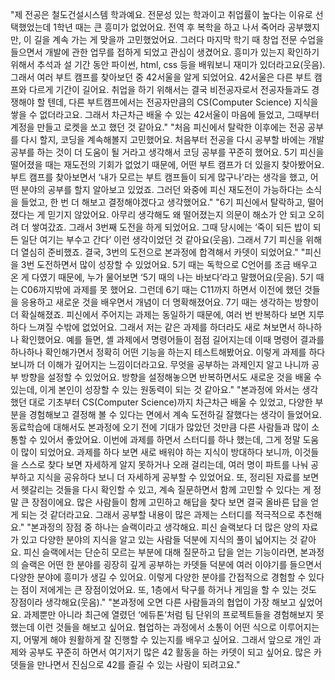 "제 전공은 철도건설시스템 학과예요. 전문성 있는 학과이고 취업률이 높다는 이유로 선택했었는데 1학년 때는 큰 흥미가 없었어요. 전역 후 복학을 하고 나서 죽어라 공부했지만, 이 길을 계속 가는 게 맞을까 고민했었어요. 그러다 마지막 학기 때 창업 전문 수업을 들으면서 개발에 관한 업무를 접하게 되었고 관심이 생겼어요. 흥미가 있는지 확인하기 위해서 추석과 설 기간 동안 파이썬, html, css 등을 배워보니 재미가 있더라고요(웃음). 그래서 여러 부트 캠프를 찾아보던 중 42서울을 알게 되었어요. 42서울은 다른 부트 캠프와 다르게 기간이 길어요. 취업을 하기 위해서는 결국 비전공자로서 전공자들과도 경쟁해야 할 텐데, 다른 부트캠프에서는 전공자만큼의 CS(Computer Science) 지식을 쌓을 수 없더라고요. 그래서 차근차근 배울 수 있는 42서울이 마음에 들었고, 그때부터 계정을 만들고 로켓을 쏘고 했던 것 같아요."
"처음 피신에서 탈락한 이후에는 전공 공부를 다시 할지, 코딩을 계속해볼지 고민했어요. 처음부터 전공을 다시 공부할 바에는 개발 공부를 하는 것이 더 도움이 될 거라고 생각해서 코딩 공부를 꾸준히 했어요. 5기 피신을 떨어졌을 때는 재도전의 기회가 없었기 때문에, 어떤 부트 캠프가 더 있을지 찾아봤어요. 부트 캠프를 찾아보면서 ‘내가 모르는 부트 캠프들이 되게 많구나’라는 생각을 했고, 어떤 분야의 공부를 할지 알아보고 있었죠. 그러던 와중에 피신 재도전이 가능하다는 소식을 들었고, 한 번 더 해보고 결정해야겠다고 생각했어요."
"6기 피신에서 탈락하고, 떨어졌다는 게 믿기지 않았어요. 아무리 생각해도 왜 떨어졌는지 의문이 해소가 안 되고 오히려 더 쌓여갔죠. 그래서 3번째 도전을 하게 되었어요. 그때 당시에는 ‘죽이 되든 밥이 되든 일단 여기는 부수고 간다’ 이런 생각이었던 것 같아요(웃음). 그래서 7기 피신을 위해 더 열심히 준비했죠. 결국, 3번의 도전으로 본과정에 합격해서 카뎃이 되었어요."
"피신을 3번 도전하면서 많이 성장할 수 있었어요. 5기 때는 독학으로 C언어를 조금 배우고 온 게 다였기 때문에, 누가 물어보면 ‘5기 때의 나는 바보다’라고 말했어요(웃음). 5기 때는 C06까지밖에 과제를 못 했어요. 그런데 6기 때는 C11까지 하면서 이전에 했던 것들을 응용하고 새로운 것을 배우면서 개념이 더 명확해졌어요. 7기 때는 생각하는 방향이 더 확실해졌죠. 피신에서 주어지는 과제는 동일하기 때문에, 여러 번 반복하다 보면 지루하다 느껴질 수밖에 없었어요. 그래서 저는 같은 과제를 하더라도 새로 쳐보면서 하나하나 확인했어요. 예를 들면, 셸 과제에서 명령어들이 점점 길어지는데 이때 명령어 결과를 하나하나 확인해가면서 정확히 어떤 기능을 하는지 테스트해봤어요. 이렇게 과제를 하다 보니까 더 이해가 깊어지는 느낌이더라고요. 무엇을 공부하는 과제인지 알고 나니까 공부 방향을 설정할 수 있었어요. 방향을 설정해놓으면 반복하면서도 새로운 것을 배울 수 있는데, 이게 본인이 성장할 수 있는 원동력이 되는 것 같아요."
"본과정에 와서는 생각했던 대로 기초부터 CS(Computer Science)까지 차근차근 배울 수 있었고, 다양한 부분을 경험해보고 결정해 볼 수 있다는 면에서 계속 도전하길 잘했다는 생각이 들었어요. 동료학습에 대해서도 본과정에 오기 전에 기대가 많았던 것만큼 다른 사람들과 많이 소통할 수 있어서 좋았어요. 이번에 과제를 하면서 스터디를 하나 했는데, 그게 정말 도움이 많이 되었어요. 과제를 하다 보면 새로 배워야 하는 지식이 방대하다 보니까, 이것들을 스스로 찾다 보면 자세하게 알지 못하거나 오래 걸리는데, 여러 명이 파트를 나눠 공부하고 지식을 공유하다 보니 더 자세하게 공부할 수 있었어요. 또, 정리된 자료를 보면서 헷갈리는 것들을 다시 확인할 수 있고, 계속 질문하면서 함께 고민할 수 있다는 게 정말 큰 장점이에요. 많은 사람들이 함께 고민하고 해답을 찾다 보면 결국 올바른 답을 얻게 되는 것 같더라고요. 그래서 공부할 내용이 많은 과제는 스터디를 적극적으로 추천해요."
"본과정의 장점 중 하나는 슬랙이라고 생각해요. 피신 슬랙보다 더 많은 양의 자료가 있고 다양한 분야의 지식을 알고 있는 사람들 덕분에 지식의 풀이 넓어지는 것 같아요. 피신 슬랙에서는 단순히 모르는 부분에 대해 질문하고 답을 얻는 기능이라면, 본과정의 슬랙은 어떤 한 분야를 굉장히 깊게 공부하는 카뎃들 덕분에 여러 이야기를 들으면서 다양한 분야에 흥미가 생길 수 있어요. 이렇게 다양한 분야를 간접적으로 경험할 수 있다는 점이 저에게는 큰 장점이었어요. 또, 1층에서 탁구를 하거나 게임을 할 수 있는 것도 장점이라 생각해요(웃음)."
"본과정에 오면 다른 사람들과의 협업이 가장 해보고 싶었어요. 과제뿐만 아니라 최근에 열렸던 ‘에듀톤’처럼 팀 단위의 프로젝트들을 경험해보지 못했는데 이런 것들을 해보고 싶어요. 협업하는 과정에서 소통이 어떤 식으로 이루어지는지, 어떻게 해야 원활하게 잘 진행할 수 있는지를 배우고 싶어요. 그래서 앞으로 개인 과제와 공부도 꾸준히 하면서 여기저기 많은 42 활동을 하는 카뎃이 되고 싶어요. 많은 카뎃들을 만나면서 진심으로 42를 즐길 수 있는 사람이 되려고요."
